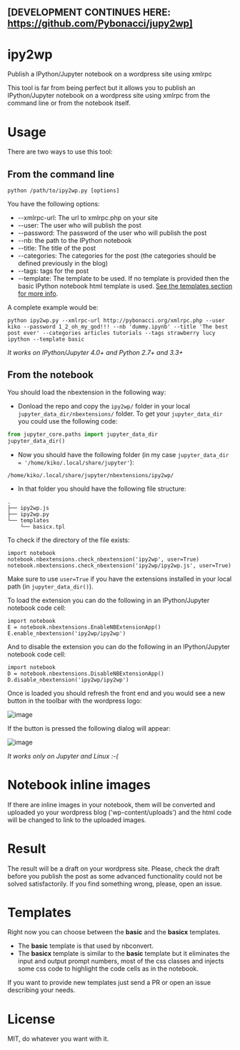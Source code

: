 ## [DEVELOPMENT CONTINUES HERE: https://github.com/Pybonacci/jupy2wp] 

ipy2wp
======

Publish a IPython/Jupyter notebook on a wordpress site using xmlrpc

This tool is far from being perfect but it allows you to publish an IPython/Jupyter notebook on a wordpress site using xmlrpc from the command line or from the notebook itself.

Usage
=====

There are two ways to use this tool:

From the command line
---------------------

    python /path/to/ipy2wp.py [options]

You have the following options:

* --xmlrpc-url: The url to xmlrpc.php on your site
* --user: The user who will publish the post
* --password: The password of the user who will publish the post
* --nb: the path to the IPython notebook
* --title: The title of the post
* --categories: The categories for the post (the categories should be defined previously in the blog)
* --tags: tags for the post
* --template: The template to be used. If no template is provided then the basic IPython notebook html template is used. [See the templates section for more info](https://github.com/Pybonacci/ipy2wp#templates).

A complete example would be:

    python ipy2wp.py --xmlrpc-url http://pybonacci.org/xmlrpc.php --user kiko --password 1_2_oh_my_god!!! --nb 'dummy.ipynb' --title 'The best post ever' --categories articles tutorials --tags strawberry lucy ipython --template basic

*It works on IPython/Jupyter 4.0+  and Python 2.7+ and 3.3+*

From the notebook
-----------------

You should load the nbextension in the following way:

* Donload the repo and copy the `ipy2wp/` folder in your local `jupyter_data_dir/nbextensions/` folder. To get your `jupyter_data_dir` you could use the following code:

```python
from jupyter_core.paths import jupyter_data_dir
jupyter_data_dir()
```

* Now you should have the following folder (in my case `jupyter_data_dir = '/home/kiko/.local/share/jupyter'`):

`/home/kiko/.local/share/jupyter/nbextensions/ipy2wp/`

* In that folder you should have the following file structure:

```
.
├── ipy2wp.js
├── ipy2wp.py
└── templates
    └── basicx.tpl
```

To check if the directory of the file exists:

```
import notebook
notebook.nbextensions.check_nbextension('ipy2wp', user=True)
notebook.nbextensions.check_nbextension('ipy2wp/ipy2wp.js', user=True)
```

Make sure to use `user=True` if you have the extensions installed in 
your local path (in `jupyter_data_dir()`).

To load the extension you can do the following in an IPython/Jupyter notebook code cell:

```
import notebook
E = notebook.nbextensions.EnableNBExtensionApp()
E.enable_nbextension('ipy2wp/ipy2wp')
```

And to disable the extension you can do the following in an IPython/Jupyter notebook code cell:

```
import notebook
D = notebook.nbextensions.DisableNBExtensionApp()
D.disable_nbextension('ipy2wp/ipy2wp')
```


Once is loaded you should refresh the front end and you would see a new 
button in the toolbar with the wordpress logo:

![image](https://raw.githubusercontent.com/Pybonacci/ipy2wp/master/images/wordpress_button.png)

If the button is pressed the following dialog will appear:

![image](https://raw.githubusercontent.com/Pybonacci/ipy2wp/master/images/dialog.png)

*It works only on Jupyter and Linux :-(*

Notebook inline images
======================

If there are inline images in your notebook, them will be converted and uploaded yo your wordpress blog ('wp-content/uploads') and the html code will be changed to link to the uploaded images.

Result
======

The result will be a draft on your wordpress site. Please, check the draft before you publish the post as some advanced functionality could not be solved satisfactorily. If you find something wrong, please, open an issue.

Templates
=========

Right now you can choose between the **basic** and the **basicx** templates. 

* The **basic** template is that used by nbconvert.
* The **basicx** template is similar to the **basic** template but it eliminates the input and output prompt numbers, most of the css classes and injects some css code to highlight the code cells as in the notebook.

If you want to provide new templates just send a PR or open an issue describing your needs.

License
=======

MIT, do whatever you want with it.
